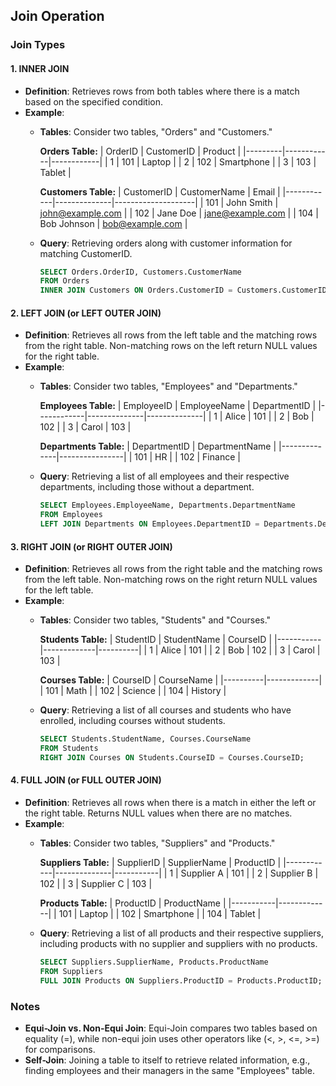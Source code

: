 ## Join Operation

### Join Types

#### 1. **INNER JOIN**
- **Definition**: Retrieves rows from both tables where there is a match based on the specified condition.
- **Example**:
  - **Tables**: Consider two tables, "Orders" and "Customers."
  
    **Orders Table:**
    | OrderID | CustomerID | Product    |
    |---------|------------|------------|
    | 1       | 101        | Laptop     |
    | 2       | 102        | Smartphone |
    | 3       | 103        | Tablet     |

    **Customers Table:**
    | CustomerID | CustomerName | Email              |
    |------------|--------------|--------------------|
    | 101        | John Smith   | john@example.com   |
    | 102        | Jane Doe     | jane@example.com   |
    | 104        | Bob Johnson  | bob@example.com    |

  - **Query**: Retrieving orders along with customer information for matching CustomerID.

    ```sql
    SELECT Orders.OrderID, Customers.CustomerName
    FROM Orders
    INNER JOIN Customers ON Orders.CustomerID = Customers.CustomerID;
    ```

#### 2. **LEFT JOIN (or LEFT OUTER JOIN)**
- **Definition**: Retrieves all rows from the left table and the matching rows from the right table. Non-matching rows on the left return NULL values for the right table.
- **Example**:
  - **Tables**: Consider two tables, "Employees" and "Departments."
  
    **Employees Table:**
    | EmployeeID | EmployeeName | DepartmentID |
    |------------|--------------|--------------|
    | 1          | Alice        | 101          |
    | 2          | Bob          | 102          |
    | 3          | Carol        | 103          |

    **Departments Table:**
    | DepartmentID | DepartmentName |
    |--------------|----------------|
    | 101          | HR             |
    | 102          | Finance        |

  - **Query**: Retrieving a list of all employees and their respective departments, including those without a department.

    ```sql
    SELECT Employees.EmployeeName, Departments.DepartmentName
    FROM Employees
    LEFT JOIN Departments ON Employees.DepartmentID = Departments.DepartmentID;
    ```

#### 3. **RIGHT JOIN (or RIGHT OUTER JOIN)**
- **Definition**: Retrieves all rows from the right table and the matching rows from the left table. Non-matching rows on the right return NULL values for the left table.
- **Example**:
  - **Tables**: Consider two tables, "Students" and "Courses."
  
    **Students Table:**
    | StudentID | StudentName | CourseID |
    |-----------|-------------|----------|
    | 1         | Alice       | 101      |
    | 2         | Bob         | 102      |
    | 3         | Carol       | 103      |

    **Courses Table:**
    | CourseID | CourseName  |
    |----------|-------------|
    | 101      | Math        |
    | 102      | Science     |
    | 104      | History     |

  - **Query**: Retrieving a list of all courses and students who have enrolled, including courses without students.

    ```sql
    SELECT Students.StudentName, Courses.CourseName
    FROM Students
    RIGHT JOIN Courses ON Students.CourseID = Courses.CourseID;
    ```

#### 4. **FULL JOIN (or FULL OUTER JOIN)**
- **Definition**: Retrieves all rows when there is a match in either the left or the right table. Returns NULL values when there are no matches.
- **Example**:
  - **Tables**: Consider two tables, "Suppliers" and "Products."
  
    **Suppliers Table:**
    | SupplierID | SupplierName | ProductID |
    |------------|--------------|-----------|
    | 1          | Supplier A   | 101       |
    | 2          | Supplier B   | 102       |
    | 3          | Supplier C   | 103       |

    **Products Table:**
    | ProductID | ProductName |
    |-----------|-------------|
    | 101       | Laptop      |
    | 102       | Smartphone  |
    | 104       | Tablet      |

  - **Query**: Retrieving a list of all products and their respective suppliers, including products with no supplier and suppliers with no products.

    ```sql
    SELECT Suppliers.SupplierName, Products.ProductName
    FROM Suppliers
    FULL JOIN Products ON Suppliers.ProductID = Products.ProductID;
    ```

### Notes
- **Equi-Join vs. Non-Equi Join**: Equi-Join compares two tables based on equality (=), while non-equi join uses other operators like (<, >, <=, >=) for comparisons.
- **Self-Join**: Joining a table to itself to retrieve related information, e.g., finding employees and their managers in the same "Employees" table.